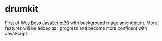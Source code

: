# drumkit

First of Wes Boss JavaScript30 with background image amendment. More featyres will be added as I progress and become more confident with JavaScript.
